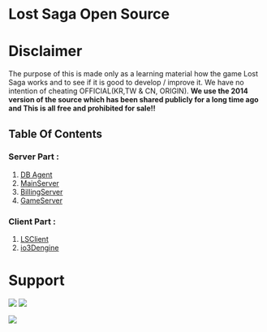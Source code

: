 
# Lost Saga Open Source


# Disclaimer
<p>The purpose of this is made only as a learning material how the game Lost Saga works and to see if it is good to develop / improve it. We have no intention of cheating OFFICIAL(KR,TW & CN, ORIGIN). <b>We use the 2014 version of the source which has been shared publicly for a long time ago and This is all free and prohibited for sale!!</b></p>

## Table Of Contents

### Server Part :

 1. [DB Agent](https://github.com/LSFDC/ls-dbagentsvr)
 2. [MainServer](https://github.com/LSFDC/ls-mainsvr)
 3. [BillingServer](https://github.com/LSFDC/ls-billingsvr)
 4. [GameServer](https://github.com/LSFDC/ls-gamesvr)

### Client Part :

 1. [LSClient](https://github.com/LSFDC/ls-client)
 2. [io3Dengine](https://github.com/LSFDC/io3Dengine)

# Support
<p>
    <a href="https://discord.gg/b5MeZxYEZf" target="blank"><img src="https://img.shields.io/badge/Discord-30302f?style=flat&logo=discord" /></a>
     <a href="https://www.youtube.com/@lsfdyt" target="blank"><img src="https://img.shields.io/badge/YouTube-red?style=flat&logo=youtube&logoColor=white" /></a>
</p>

<!-- ![Lost Saga](https://wallpapercave.com/wp/wp1899234.jpg) -->
<a href="#" target="blank"><img src="https://wallpapercave.com/wp/wp1899234.jpg" /></a>
